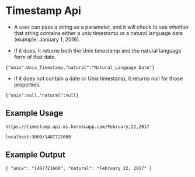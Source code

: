 # Timestamp Api

* A user can pass a string as a parameter, and it will check to see whether that string contains either a unix timestamp or a natural language date (example: January 1, 2016).
                                         
* If it does, it returns both the Unix timestamp and the natural language form of that date.
```
{"unix":Unix_Timestamp,"natural":"Natural_Language_Date"}
```

* If it does not contain a date or Unix timestamp, it returns null for those properties.
```
{"unix":null,"natural":null}
```

## Example Usage
```
https://timestamp-api-ms.herokuapp.com/February,22,2017
```

```
localhost:3000/1487721600
```

## Example Output
```
{ "unix": "1487721600", "natural": "February 22, 2017" }
```
